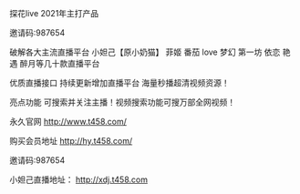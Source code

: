 探花live  2021年主打产品

邀请码:987654

破解各大主流直播平台 小妲己【原小奶猫】 菲姬 番茄 love 梦幻 第一坊 依恋 艳遇 醉月等几十款直播平台

优质直播接口 持续更新增加直播平台 海量秒播超清视频资源！

亮点功能 可搜索并关注主播！视频搜索功能可搜万部全网视频！

永久官网 http://www.t458.com/

购买会员地址 http://hy.t458.com/

邀请码:987654















小妲己直播地址： http://xdj.t458.com


